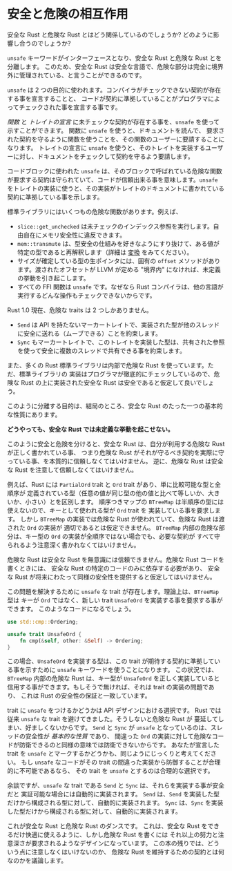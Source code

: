 <!-- # How Safe and Unsafe Interact -->

# 安全と危険の相互作用


<!-- What's the relationship between Safe Rust and Unsafe Rust? How do they
interact? -->
安全な Rust と危険な Rust とはどう関係しているのでしょうか? どのように影響し合うのでしょうか?

<!-- The separation between Safe Rust and Unsafe Rust is controlled with the
`unsafe` keyword, which acts as an interface from one to the other. This is
why we can say Safe Rust is a safe language: all the unsafe parts are kept
exclusively behind the boundary. -->

`unsafe` キーワードがインターフェースとなり、安全な Rust と危険な Rust とを分離します。
このため、安全な Rust は安全な言語で、危険な部分は完全に境界外に管理されている、と言うことができるのです。

<!--
The `unsafe` keyword has two uses: to declare the existence of contracts the
compiler can't check, and to declare that the adherence of some code to
those contracts has been checked by the programmer.
-->

`unsafe` は 2 つの目的に使われます。コンパイラがチェックできない契約が存在する事を宣言することと、
コードが契約に準拠していることがプログラマによってチェックされた事を宣言する事です。

<!--
You can use `unsafe` to indicate the existence of unchecked contracts on
_functions_ and on _trait declarations_. On functions, `unsafe` means that
users of the function must check that function's documentation to ensure
they are using it in a way that maintains the contracts the function
requires. On trait declarations, `unsafe` means that implementors of the
trait must check the trait documentation to ensure their implementation
maintains the contracts the trait requires.
-->

_関数_ と _トレイトの宣言_ に未チェックな契約が存在する事を、`unsafe` を使って示すことができます。
関数に `unsafe` を使うと、ドキュメントを読んで、
要求された契約を守るように関数を使うことを、その関数のユーザーに要請することになります。
トレイトの宣言に `unsafe` を使うと、そのトレイトを実装するユーザーに対し、ドキュメントをチェックして契約を守るよう要請します。

<!--
You can use `unsafe` on a block to declare that all constraints required
by an unsafe function within the block have been adhered to, and the code
can therefore be trusted. You can use `unsafe` on a trait implementation
to declare that the implementation of that trait has adhered to whatever
contracts the trait's documentation requires.
-->

コードブロックに使われた `unsafe` は、そのブロックで呼ばれている危険な関数が要求する契約は守られていて、コードが信頼出来る事を意味します。`unsafe` をトレイトの実装に使うと、その実装がトレイトのドキュメントに書かれている契約に準拠している事を示します。

<!--
The standard library has a number of unsafe functions, including:
-->

標準ライブラリにはいくつもの危険な関数があります。例えば、

<!--
* `slice::get_unchecked`, which performs unchecked indexing, allowing
  memory safety to be freely violated.
* `mem::transmute` reinterprets some value as having a given type, bypassing
  type safety in arbitrary ways (see [conversions] for details).
* Every raw pointer to a sized type has an intrinstic `offset` method that
  invokes Undefined Behavior if the passed offset is not "in bounds" as
  defined by LLVM.
* All FFI functions are `unsafe` because the other language can do arbitrary
  operations that the Rust compiler can't check.
-->

* `slice::get_unchecked` は未チェックのインデックス参照を実行します。自由自在にメモリ安全性に違反できます。
* `mem::transmute` は、型安全の仕組みを好きなようにすり抜けて、ある値が特定の型であると再解釈します（詳細は [変換] をみてください）。
* サイズが確定している型の生ポインタには、固有の `offset` メソッドがあります。渡されたオフセットが LLVM が定める "境界内" になければ、未定義の挙動を引き起こします。
* すべての FFI 関数は `unsafe` です。なぜなら Rust コンパイラは、他の言語が実行するどんな操作もチェックできないからです。

<!--
As of Rust 1.0 there are exactly two unsafe traits:
-->

Rust 1.0 現在、危険な traits は 2 つしかありません。

<!--
* `Send` is a marker trait (a trait with no API) that promises implementors are
  safe to send (move) to another thread.
* `Sync` is a marker trait that promises threads can safely share implementors
  through a shared reference.
  -->

* `Send` は API を持たないマーカートレイトで、実装された型が他のスレッドに安全に送れる（ムーブできる）ことを約束します。
* `Sync` もマーカートレイトで、このトレイトを実装した型は、共有された参照を使って安全に複数のスレッドで共有できる事を約束します。

<!--
Much of the Rust standard library also uses Unsafe Rust internally, although
these implementations are rigorously manually checked, and the Safe Rust
interfaces provided on top of these implementations can be assumed to be safe.
-->

また、多くの Rust 標準ライブラリは内部で危険な Rust を使っています。ただ、標準ライブラリの
実装はプログラマが徹底的にチェックしているので、危険な Rust の上に実装された安全な Rust は安全であると仮定して良いでしょう。

<!--
The need for all of this separation boils down a single fundamental property
of Safe Rust:

**No matter what, Safe Rust can't cause Undefined Behavior.**
-->

このように分離する目的は、結局のところ、安全な Rust のたった一つの基本的な性質にあります。

**どうやっても、安全な Rust では未定義な挙動を起こせない。**

<!--
The design of the safe/unsafe split means that Safe Rust inherently has to
trust that any Unsafe Rust it touches has been written correctly (meaning
the Unsafe Rust actually maintains whatever contracts it is supposed to
maintain). On the other hand, Unsafe Rust has to be very careful about
trusting Safe Rust.
-->

このように安全と危険を分けると、安全な Rust は、自分が利用する危険な Rust が正しく書かれている事、
つまり危険な Rust がそれが守るべき契約を実際に守っている事、を本質的に信頼しなくてはいけません。
逆に、危険な Rust は安全な Rust を注意して信頼しなくてはいけません。

<!--
As an example, Rust has the `PartialOrd` and `Ord` traits to differentiate
between types which can "just" be compared, and those that provide a total
ordering (where every value of the type is either equal to, greater than,
or less than any other value of the same type). The sorted map type
`BTreeMap` doesn't make sense for partially-ordered types, and so it
requires that any key type for it implements the `Ord` trait. However,
`BTreeMap` has Unsafe Rust code inside of its implementation, and this
Unsafe Rust code cannot assume that any `Ord` implementation it gets makes
sense. The unsafe portions of `BTreeMap`'s internals have to be careful to
maintain all necessary contracts, even if a key type's `Ord` implementation
does not implement a total ordering.
-->

例えば、Rust には `PartialOrd` trait と `Ord` trait があり、単に比較可能な型と全順序が
定義されている型（任意の値が同じ型の他の値と比べて等しいか、大きいか、小さい）とを区別します。
順序つきマップの `BTreeMap` は半順序の型には使えないので、キーとして使われる型が `Ord` trait を
実装している事を要求します。
しかし `BTreeMap` の実装では危険な Rust が使われていて、危険な Rust は渡された `Ord` の実装が
適切であるとは仮定できません。
`BTreeMap` 内部の危険な部分は、キー型の `Ord` の実装が全順序ではない場合でも、必要な契約が
すべて守られるよう注意深く書かれなくてはいけません。

<!--
Unsafe Rust cannot automatically trust Safe Rust. When writing Unsafe Rust,
you must be careful to only rely on specific Safe Rust code, and not make
assumptions about potential future Safe Rust code providing the same
guarantees.
-->

危険な Rust は安全な Rust を無意識には信頼できません。危険な Rust コードを書くときには、
安全な Rust の特定のコードのみに依存する必要があり、
安全な Rust が将来にわたって同様の安全性を提供すると仮定してはいけません。

<!--
This is the problem that `unsafe` traits exist to resolve. The `BTreeMap`
type could theoretically require that keys implement a new trait called
`UnsafeOrd`, rather than `Ord`, that might look like this:
-->

この問題を解決するために `unsafe` な trait が存在します。理論上は、`BTreeMap` 型は
キーが `Ord` ではなく、新しい trait `UnsafeOrd` を実装する事を要求する事ができます。
このようなコードになるでしょう。

```rust
use std::cmp::Ordering;

unsafe trait UnsafeOrd {
    fn cmp(&self, other: &Self) -> Ordering;
}
```

<!--
Then, a type would use `unsafe` to implement `UnsafeOrd`, indicating that
they've ensured their implementation maintains whatever contracts the
trait expects. In this situation, the Unsafe Rust in the internals of
`BTreeMap` could trust that the key type's `UnsafeOrd` implementation is
correct. If it isn't, it's the fault of the unsafe trait implementation
code, which is consistent with Rust's safety guarantees.
-->

この場合、`UnsafeOrd` を実装する型は、この trait が期待する契約に準拠している事を示すために
`unsafe` キーワードを使うことになります。
この状況では、`BTreeMap` 内部の危険な Rust は、キー型が `UnsafeOrd` を正しく実装していると
信用する事ができます。もしそうで無ければ、それは trait の実装の問題であり、
これは Rust の安全性の保証と一致しています。

<!--
The decision of whether to mark a trait `unsafe` is an API design choice.
Rust has traditionally avoided marking traits unsafe because it makes Unsafe
Rust pervasive, which is not desirable. `Send` and `Sync` are marked unsafe
because thread safety is a *fundamental property* that unsafe code can't
possibly hope to defend against in the way it could defend against a bad
`Ord` implementation. The decision of whether to mark your own traits `unsafe`
depends on the same sort of consideration. If `unsafe` code cannot reasonably
expect to defend against a bad implementation of the trait, then marking the
trait `unsafe` is a reasonable choice.
-->

trait に `unsafe` をつけるかどうかは API デザインにおける選択です。
Rust では従来 `unsafe` な trait を避けてきました。そうしないと危険な Rust が
蔓延してしまい、好ましくないからです。
`Send` と `Sync` が `unsafe` となっているのは、スレッドの安全性が *基本的な性質* であり、
間違った `Ord` の実装に対して危険なコードが防衛できるのと同様の意味では防衛できないからです。
あなたが宣言した trait を `unsafe` とマークするかどうかも、同じようにじっくりと考えてください。
もし `unsafe` なコードがその trait の間違った実装から防御することが合理的に不可能であるなら、
その trait を `unsafe` とするのは合理的な選択です。

<!--
As an aside, while `Send` and `Sync` are `unsafe` traits, they are
automatically implemented for types when such derivations are provably safe
to do. `Send` is automatically derived for all types composed only of values
whose types also implement `Send`. `Sync` is automatically derived for all
types composed only of values whose types also implement `Sync`.
-->

余談ですが、`unsafe` な trait である `Send` と `Sync` は、それらを実装する事が安全だと
実証可能な場合には自動的に実装されます。
`Send` は、`Send` を実装した型だけから構成される型に対して、自動的に実装されます。
`Sync` は、`Sync` を実装した型だけから構成される型に対して、自動的に実装されます。

<!--
This is the dance of Safe Rust and Unsafe Rust. It is designed to make using
Safe Rust as ergonomic as possible, but requires extra effort and care when
writing Unsafe Rust. The rest of the book is largely a discussion of the sort
of care that must be taken, and what contracts it is expected of Unsafe Rust
to uphold.
-->

これが安全な Rust と危険な Rust のダンスです。
これは、安全な Rust をできるだけ快適に使えるように、しかし危険な Rust を書くには
それ以上の努力と注意深さが要求されるようなデザインになっています。
この本の残りでは、どういう点に注意しなくはいけないのか、
危険な Rust を維持するための契約とは何なのかを議論します。



[drop flags]: drop-flags.html
[変換]: conversions.html

